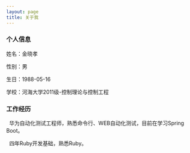 ```yaml
---
layout: page
title: 关于我 
---
```


<h3> 个人信息 </h3> 
<p>
姓名：金晓孝
<p>
性别：男
<p>
生日：1988-05-16
<p> 
学校：河海大学2011级-控制理论与控制工程
<p> 
<p> 
<h3> 工作经历 </h3>
<p> 
   华为自动化测试工程师，熟悉命令行、WEB自动化测试，目前在学习Spring Boot。
<p>
   四年Ruby开发基础，熟悉Ruby。
<p>

